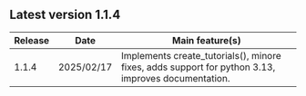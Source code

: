 ## Latest version 1.1.4

| Release  | Date | Main feature(s) |
| -------- | ---- | --------------- |
| 1.1.4 | 2025/02/17 | Implements create_tutorials(), minore fixes, adds support for python 3.13, improves documentation. |
